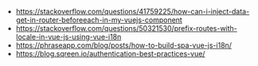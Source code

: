 - https://stackoverflow.com/questions/41759225/how-can-i-inject-data-get-in-router-beforeeach-in-my-vuejs-component
- https://stackoverflow.com/questions/50321530/prefix-routes-with-locale-in-vue-js-using-vue-i18n
- https://phraseapp.com/blog/posts/how-to-build-spa-vue-js-i18n/
- https://blog.sqreen.io/authentication-best-practices-vue/
